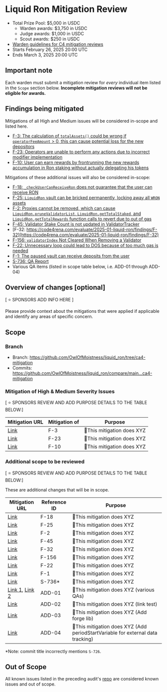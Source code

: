 # Liquid Ron Mitigation Review
- Total Prize Pool: $5,000 in USDC
  - Warden awards: $3,750 in USDC
  - Judge awards: $1,000 in USDC
  - Scout awards: $250 in USDC
- [Warden guidelines for C4 mitigation reviews](https://code4rena.notion.site/Guidelines-for-C4-mitigation-reviews-ed10fc5cfbf640bd8dcec66f38b343c4)
- Starts February 26, 2025 20:00 UTC
- Ends March 3, 2025 20:00 UTC

## Important note 

Each warden must submit a mitigation review for *every* individual item listed in the `Scope` section below. **Incomplete mitigation reviews will not be eligible for awards.**

## Findings being mitigated

Mitigations of all High and Medium issues will be considered in-scope and listed here.

- [F-3: The calculation of `totalAssets()` could be wrong if `operatorFeeAmount` > 0, this can cause potential loss for the new depositors](https://code4rena.com/evaluate/2025-01-liquid-ron/findings/F-3)
- [F-23: Operators are unable to perform any actions due to incorrect modifier implementation](https://code4rena.com/evaluate/2025-01-liquid-ron/findings/F-23)
- [F-10: User can earn rewards by frontrunning the new rewards accumulation in Ron staking without actually delegating his tokens](https://code4rena.com/evaluate/2025-01-liquid-ron/findings/F-10)

Mitigations of these additional issues will also be considered in-scope:
- [F-18: `_checkUserCanReceiveRon` does not guarantee that the user can receive RON](https://code4rena.com/evaluate/2025-01-liquid-ron/findings/F-18)
- [F-25: `LiquidRon` vault can be bricked permanently, locking away all `WRON` assets](https://code4rena.com/evaluate/2025-01-liquid-ron/findings/F-25)
- [F-2: Proxies cannot be removed, which can cause `LiquidRon.pruneValidatorList`, `LiquidRon.getTotalStaked`, and `LiquidRon.getTotalRewards` function calls to revert due to out of gas](https://code4rena.com/evaluate/2025-01-liquid-ron/findings/F-2)
- [F-45: Validator Stake Count is not updated in ValidatorTracker](https://code4rena.com/evaluate/2025-01-liquid-ron/findings/F-45)
- [F-32: https://code4rena.com/evaluate/2025-01-liquid-ron/findings/F-32](https://code4rena.com/evaluate/2025-01-liquid-ron/findings/F-32)
- [F-156: `validatorIndex` Not Cleared When Removing a Validator](https://code4rena.com/evaluate/2025-01-liquid-ron/findings/F-156)
- [F-22: Unnecessary loop could lead to DOS because of too much gas is needed](https://code4rena.com/evaluate/2025-01-liquid-ron/findings/F-22)
- [F-1: The paused vault can receive deposits from the user](https://code4rena.com/evaluate/2025-01-liquid-ron/findings/F-1)
- [S-736: QA Report](https://code4rena.com/evaluate/2025-01-liquid-ron/findings/S-736)
- Various QA items (listed in scope table below, i.e. ADD-01 through ADD-04)

## Overview of changes [optional]

[ ⭐️ SPONSORS ADD INFO HERE ]

Please provide context about the mitigations that were applied if applicable and identify any areas of specific concern. 

## Scope

### Branch
- Branch: https://github.com/OwlOfMoistness/liquid_ron/tree/ca4-mitigation
- Commits: https://github.com/OwlOfMoistness/liquid_ron/compare/main...ca4-mitigation

### Mitigation of High & Medium Severity Issues
[ ⭐️ SPONSORS REVIEW AND ADD PURPOSE DETAILS TO THE TABLE BELOW:]

| Mitigation URL | Mitigation of | Purpose | 
| ----------- | ------------- | ----------- |
| [Link](https://github.com/OwlOfMoistness/liquid_ron/commit/c30c35b1b5a4adcc46f1d20506a9816f1fec275c) | F-3 | 🔴This mitigation does XYZ | 
| [Link](https://github.com/OwlOfMoistness/liquid_ron/commit/af83a41854f38a7defef97dde2e8a5a97a0f13d1) | F-23 | 🔴This mitigation does XYZ | 
| [Link](https://github.com/OwlOfMoistness/liquid_ron/commit/3eb49f91241ef3bf1c8bedda4180ac1c36e80995) | F-10 | 🔴This mitigation does XYZ | 

### Additional scope to be reviewed
[ ⭐️ SPONSORS REVIEW AND ADD PURPOSE DETAILS TO THE TABLE BELOW:]

These are additional changes that will be in scope.

| Mitigation URL | Reference ID | Purpose | 
| ----------- | ------------- | ----------- |
| [Link](https://github.com/OwlOfMoistness/liquid_ron/commit/14fd27de293430d97aab2b5fe746d2513426dc05) | F-18 | 🔴This mitigation does XYZ |
| [Link](https://github.com/OwlOfMoistness/liquid_ron/commit/0d4844c9697a9365760c7eb1673f5e51c37281b2) | F-25 | 🔴This mitigation does XYZ |
| [Link](https://github.com/OwlOfMoistness/liquid_ron/commit/ea748e02c9dbf700d24e28db1fb9a586ffc24c87) | F-2 | 🔴This mitigation does XYZ |
| [Link](https://github.com/OwlOfMoistness/liquid_ron/commit/15ef42af4bd5391b43824b262affe605176b3aa4) | F-45 | 🔴This mitigation does XYZ |
| [Link](https://github.com/OwlOfMoistness/liquid_ron/commit/c3b19f0c0ffb5a9cfbf56859a35e3e672bf0cb0d) | F-32 | 🔴This mitigation does XYZ |
| [Link](https://github.com/OwlOfMoistness/liquid_ron/commit/1780ebde0ec92c1c9523dd56bb72960ef8f9f169) | F-156 | 🔴This mitigation does XYZ |
| [Link](https://github.com/OwlOfMoistness/liquid_ron/commit/af2165659f4c721e9caa91df8f69db4859360955) | F-22 | 🔴This mitigation does XYZ |
| [Link](https://github.com/OwlOfMoistness/liquid_ron/commit/64a6dfed2ba5691a492883b1efe60f5b7814690e) | F-1 | 🔴This mitigation does XYZ |
| [Link](https://github.com/OwlOfMoistness/liquid_ron/commit/e275282e9365e7b2e0295c464d69197f272c0338) | S-736&ast;| 🔴This mitigation does XYZ |
| [Link 1](https://github.com/OwlOfMoistness/liquid_ron/commit/08cf347939feafca4681469a2a33606ca826c055), [Link 2](https://github.com/OwlOfMoistness/liquid_ron/commit/415665dcd7b8cac90b3540c90c3bc32ceaec9121) | ADD-01 | 🔴This mitigation does XYZ (various QAs) |
| [Link](https://github.com/OwlOfMoistness/liquid_ron/commit/be97c210ae421bc0e9a5147c2ede584caea0bb53) | ADD-02 | 🔴This mitigation does XYZ (link test) |
| [Link](https://github.com/OwlOfMoistness/liquid_ron/commit/354c741e989f5d27a2f55b68b190a7fc71b26135) | ADD-03 | 🔴This mitigation does XYZ (Add forge lib) |
| [Link](https://github.com/OwlOfMoistness/liquid_ron/commit/017f2bb1e2d7de54726969529eec1f3be9cc4329) | ADD-04 | 🔴This mitigation does XYZ (Add periodStartVariable for external data tracking) |

&ast;Note: commit title incorrectly mentions `S-726`.

## Out of Scope

All known issues listed in the preceding audit's [repo](https://github.com/code-423n4/2025-01-liquid-ron) are considered known issues and out of scope.